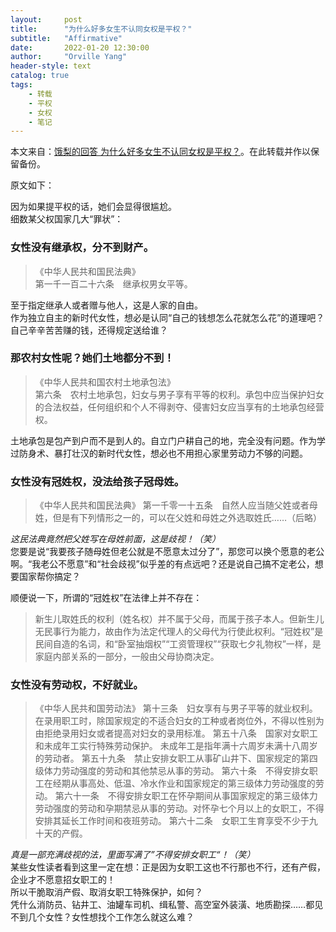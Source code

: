 ```yaml
---
layout:     post
title:      "为什么好多女生不认同女权是平权？"
subtitle:   "Affirmative"
date:       2022-01-20 12:30:00
author:     "Orville Yang"
header-style: text
catalog: true
tags:
    - 转载
    - 平权
    - 女权
    - 笔记
---
```


本文来自：[饿梨的回答 为什么好多女生不认同女权是平权？](https://www.zhihu.com/question/415531439/answer/1447928282)。在此转载并作以保留备份。 

原文如下：

因为如果提平权的话，她们会显得很尴尬。  
细数某父权国家几大“罪状”：  

### 女性没有继承权，分不到财产。

>《中华人民共和国民法典》  
>第一千一百二十六条　继承权男女平等。

至于指定继承人或者赠与他人，这是人家的自由。  
作为独立自主的新时代女性，想必是认同“自己的钱想怎么花就怎么花”的道理吧？自己辛辛苦苦赚的钱，还得规定送给谁？  

### 那农村女性呢？她们土地都分不到！

>《中华人民共和国农村土地承包法》  
>第六条　农村土地承包，妇女与男子享有平等的权利。承包中应当保护妇女的合法权益，任何组织和个人不得剥夺、侵害妇女应当享有的土地承包经营权。  

土地承包是包产到户而不是到人的。自立门户耕自己的地，完全没有问题。作为学过防身术、暴打壮汉的新时代女性，想必也不用担心家里劳动力不够的问题。  

### 女性没有冠姓权，没法给孩子冠母姓。

>《中华人民共和国民法典》
>第一千零一十五条　自然人应当随父姓或者母姓，但是有下列情形之一的，可以在父姓和母姓之外选取姓氏……（后略）

*这民法典竟然把父姓写在母姓前面，这是歧视！（笑）*  
您要是说“我要孩子随母姓但老公就是不愿意太过分了”，那您可以换个愿意的老公啊。“我老公不愿意”和“社会歧视”似乎差的有点远吧？还是说自己搞不定老公，想要国家帮你搞定？  

顺便说一下，所谓的“冠姓权”在法律上并不存在：  
>新生儿取姓氏的权利（姓名权）并不属于父母，而属于孩子本人。但新生儿无民事行为能力，故由作为法定代理人的父母代为行使此权利。“冠姓权”是民间自造的名词，和“卧室抽烟权”“工资管理权”“获取七夕礼物权”一样，是家庭内部关系的一部分，一般由父母协商决定。

### 女性没有劳动权，不好就业。

>《中华人民共和国劳动法》
>第十三条　妇女享有与男子平等的就业权利。在录用职工时，除国家规定的不适合妇女的工种或者岗位外，不得以性别为由拒绝录用妇女或者提高对妇女的录用标准。
>第五十八条　国家对女职工和未成年工实行特殊劳动保护。
>未成年工是指年满十六周岁未满十八周岁的劳动者。
>第五十九条　禁止安排女职工从事矿山井下、国家规定的第四级体力劳动强度的劳动和其他禁忌从事的劳动。
>第六十条　不得安排女职工在经期从事高处、低温、冷水作业和国家规定的第三级体力劳动强度的劳动。
>第六十一条　不得安排女职工在怀孕期间从事国家规定的第三级体力劳动强度的劳动和孕期禁忌从事的劳动。对怀孕七个月以上的女职工，不得安排其延长工作时间和夜班劳动。
>第六十二条　女职工生育享受不少于九十天的产假。

*真是一部充满歧视的法，里面写满了”不得安排女职工“！（笑）*  
某些女性读者看到这里一定在想：正是因为女职工这也不行那也不行，还有产假，企业才不愿意招女职工的！  
所以干脆取消产假、取消女职工特殊保护，如何？  
凭什么消防员、钻井工、油罐车司机、缉私警、高空室外装潢、地质勘探……都见不到几个女性？女性想找个工作怎么就这么难？